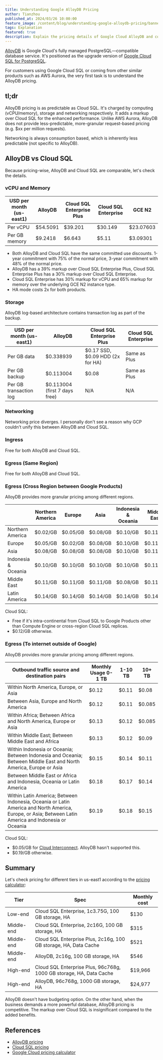 ```yaml
---
title: Understanding Google AlloyDB Pricing
author: Tianzhou
published_at: 2024/03/26 10:00:00
feature_image: /content/blog/understanding-google-alloydb-pricing/banner.webp
tags: Explanation
featured: true
description: Explain the pricing details of Google Cloud AlloyDB and compare it with Google Cloud SQL
---
```


[AlloyDB](https://cloud.google.com/alloydb) is Google Cloud's fully managed PostgreSQL—compatible database service. It's positioned as
the upgrade version of [Google Cloud SQL for PostgreSQL](https://cloud.google.com/sql/postgresql).

For customers using Google Cloud SQL or coming from other similar products such as AWS Aurora, the
very first task is to understand the AlloyDB pricing.

## tl;dr

AlloyDB pricing is as predictable as Cloud SQL. It's charged by computing (vCPU/memory), storage and networking
respectively. It adds a markup over Cloud SQL for the enhanced performance. Unlike AWS Aurora,
AlloyDB does not provide less-predictable, more-granular request-based pricing (e.g. $xx per million requests).

Networking is always consumption based, which is inherently less predictable (not specific to AlloyDB).

## AlloyDB vs Cloud SQL

Because pricing-wise, AlloyDB and Cloud SQL are comparable, let's check the details.

### vCPU and Memory

| USD per month (us-east1) | AlloyDB  | Cloud SQL Enterprise Plus | Cloud SQL Enterprise | GCE N2    |
| ------------------------ | -------- | ------------------------- | -------------------- | --------- |
| Per vCPU                 | $54.5091 | $39.201                   | $30.149              | $23.07603 |
| Per GB memory            | $9.2418  | $6.643                    | $5.11                | $3.09301  |

- Both AlloyDB and Cloud SQL have the same committed use discounts. 1-year commitment with 75% of the normal price,
  3-year commitment with 48% of the normal price.
- AlloyDB has a 39% markup over Cloud SQL Enterprise Plus, Cloud SQL Enterprise Plus has a 30% markup over Cloud SQL Enterprise.
- Cloud SQL Enterprise has 30% markup for vCPU and 65% markup for memory over the underlying GCE N2 instance type.
- HA mode costs 2x for both products.

### Storage

AlloyDB log-based architecture contains transaction log as part of the backup.

| USD per month (us-east1) | AlloyDB                       | Cloud SQL Enterprise Plus        | Cloud SQL Enterprise |
| ------------------------ | ----------------------------- | -------------------------------- | -------------------- |
| Per GB data              | $0.338939                     | $0.17 SSD, $0.09 HDD (2x for HA) | Same as Plus         |
| Per GB backup            | $0.113004                     | $0.08                            | Same as Plus         |
| Per GB transaction log   | $0.113004 (first 7 days free) | N/A                              | N/A                  |

### Networking

Networking price diverges. I personally don't see a reason why GCP couldn't unify this between AlloyDB and Cloud SQL.

### Ingress

Free for both AlloyDB and Cloud SQL.

### Egress (Same Region)

Free for both AlloyDB and Cloud SQL.

### Egress (Cross Region between Google Products)

AlloyDB provides more granular pricing among different regions.

|                     | Northern America | Europe   | Asia     | Indonesia & Oceania | Middle East | Latin America |
| ------------------- | ---------------- | -------- | -------- | ------------------- | ----------- | ------------- |
| Northern America    | $0.02/GB         | $0.05/GB | $0.08/GB | $0.10/GB            | $0.11/GB    | $0.14/GB      |
| Europe              | $0.05/GB         | $0.02/GB | $0.08/GB | $0.10/GB            | $0.11/GB    | $0.14/GB      |
| Asia                | $0.08/GB         | $0.08/GB | $0.08/GB | $0.10/GB            | $0.11/GB    | $0.14/GB      |
| Indonesia & Oceania | $0.10/GB         | $0.10/GB | $0.10/GB | $0.10/GB            | $0.11/GB    | $0.14/GB      |
| Middle East         | $0.11/GB         | $0.11/GB | $0.11/GB | $0.08/GB            | $0.11/GB    | $0.14/GB      |
| Latin America       | $0.14/GB         | $0.14/GB | $0.14/GB | $0.14/GB            | $0.14/GB    | $0.14/GB      |

Cloud SQL:

- Free if it's intra-continental from Cloud SQL to Google Products other than Compute Engine or cross-region Cloud SQL replicas.
- $0.12/GB otherwise.

### Egress (To internet outside of Google)

AlloyDB provides more granular pricing among different regions.

| Outbound traffic source and destination pairs                                                                                                        | Monthly Usage 0-1 TB | 1-10 TB | 10+ TB |
| ---------------------------------------------------------------------------------------------------------------------------------------------------- | -------------------- | ------- | ------ |
| Within North America, Europe, or Asia                                                                                                                | $0.12                | $0.11   | $0.08  |
| Between Asia, Europe and North America                                                                                                               | $0.12                | $0.11   | $0.085 |
| Within Africa; Between Africa and North America, Europe or Asia                                                                                      | $0.13                | $0.12   | $0.085 |
| Within Middle East; Between Middle East and Africa                                                                                                   | $0.13                | $0.12   | $0.09  |
| Within Indonesia or Oceania; Between Indonesia and Oceania; Between Middle East and North America, Europe or Asia                                    | $0.15                | $0.14   | $0.11  |
| Between Middle East or Africa and Indonesia, Oceania or Latin America                                                                                | $0.18                | $0.17   | $0.14  |
| Within Latin America; Between Indonesia, Oceania or Latin America and North America, Europe, or Asia; Between Latin America and Indonesia or Oceania | $0.19                | $0.18   | $0.15  |

Cloud SQL:

- $0.05/GB for [Cloud Interconnect](https://cloud.google.com/interconnect). AlloyDB hasn't supported this.
- $0.19/GB otherwise.

## Summary

Let's check pricing for different tiers in us-east1 according to the [pricing calculator](https://cloud.google.com/products/calculator/):

| Tier       | Spec                                                                | Monthly cost |
| ---------- | ------------------------------------------------------------------- | ------------ |
| Low-end    | Cloud SQL Enterprise, 1c3.75G, 100 GB storage, HA                   | $130         |
| Middle-end | Cloud SQL Enterprise, 2c16G, 100 GB storage, HA                     | $315         |
| Middle-end | Cloud SQL Enterprise Plus, 2c16g, 100 GB storage, HA, Data Cache    | $521         |
| Middle-end | AlloyDB, 2c16g, 100 GB storage, HA                                  | $546         |
| High-end   | Cloud SQL Enterprise Plus, 96c768g, 1000 GB storage, HA, Data Cache | $19,966      |
| High-end   | AlloyDB, 96c768g, 1000 GB storage, HA                               | $24,977      |

AlloyDB doesn't have budgeting option. On the other hand, when the business demands a more powerful
database, AlloyDB pricing is competitive. The markup over Cloud SQL is insignificant compared to
the added benefits.

## References

- [AlloyDB pricing](https://cloud.google.com/alloydb/pricing)
- [Cloud SQL pricing](https://cloud.google.com/sql/pricing)
- [Google Cloud pricing calculator](https://cloud.google.com/products/calculator/)
